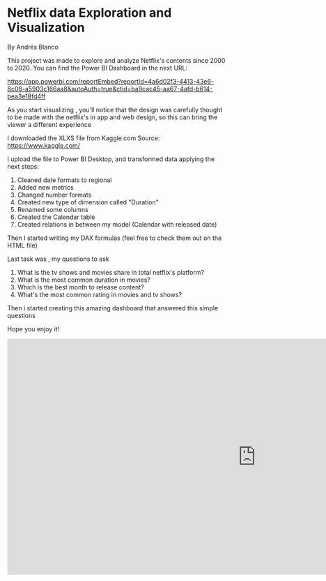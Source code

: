 
#  Netflix data Exploration and Visualization

By Andrés Blanco

This project was made to explore and analyze Netflix's contents since 2000 to 2020. You can find the Power BI Dashboard in the next URL:


https://app.powerbi.com/reportEmbed?reportId=4a6d02f3-4413-43e6-8c08-a5903c166aa8&autoAuth=true&ctid=ba9cac45-aa67-4afd-b614-bea3e18fd4ff


As you start visualizing , you'll notice that the design was carefully thought to be made with the netflix's in app and web design, so this can bring the viewer a different experience 

I downloaded the XLXS file from Kaggle.com Source: https://www.kaggle.com/

I upload the file to Power BI Desktop, and transformed data applying the next steps:

1. Cleaned date formats to regional
2. Added new metrics
3. Changed number formats 
4. Created new type of dimension called "Duration"
5. Renamed some columns 
6. Created the Calendar table
7. Created relations in between my model (Calendar with released date)

Then I started writing my DAX formulas (feel free to check them out on the HTML file)


Last task was , my questions to ask

1. What is the tv shows and movies share in total netflix's platform?
2. What is the most common duration in movies?
3. Which is the best month to release content?
4. What's the most common rating in movies and tv shows?


Then i started creating this amazing dashboard that answered this simple questions


Hope you enjoy it!

<iframe title="NetflixContents" width="1140" height="541.25" src="https://app.powerbi.com/reportEmbed?reportId=4a6d02f3-4413-43e6-8c08-a5903c166aa8&autoAuth=true&ctid=ba9cac45-aa67-4afd-b614-bea3e18fd4ff" frameborder="0" allowFullScreen="true"></iframe>